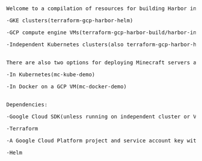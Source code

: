 <pre>
Welcome to a compilation of resources for building Harbor in various environments, including:

-GKE clusters(terraform-gcp-harbor-helm)

-GCP compute engine VMs(terraform-gcp-harbor-build/harbor-instance)

-Independent Kubernetes clusters(also terraform-gcp-harbor-helm)


There are also two options for deploying Minecraft servers automatically:

-In Kubernetes(mc-kube-demo)

-In Docker on a GCP VM(mc-docker-demo)


Dependencies:

-Google Cloud SDK(unless running on independent cluster or VM)

-Terraform

-A Google Cloud Platform project and service account key with access to it(unless running on independent cluster or VM)

-Helm
<pre>